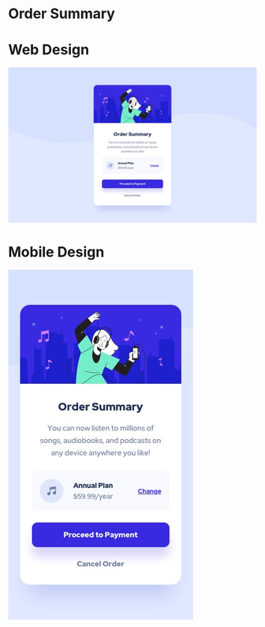 # Order Summary


# Web Design
![banner resmi](https://github.com/emrepiristinee/order-summary.github.io/blob/main/web-design.jpg)


# Mobile Design
![banner resmi](https://github.com/emrepiristinee/order-summary.github.io/blob/main/mobile-design.jpg)
